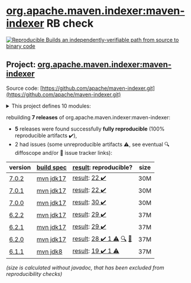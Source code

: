 [org.apache.maven.indexer:maven-indexer](https://central.sonatype.com/artifact/org.apache.maven.indexer/maven-indexer/7.0.2/versions) RB check
=======

[![Reproducible Builds](https://reproducible-builds.org/images/logos/rb.svg) an independently-verifiable path from source to binary code](https://reproducible-builds.org/)

## Project: [org.apache.maven.indexer:maven-indexer](https://central.sonatype.com/artifact/org.apache.maven.indexer/maven-indexer/7.0.2/versions)

Source code: [https://github.com/apache/maven-indexer.git](https://github.com/apache/maven-indexer.git)

<details><summary>This project defines 10 modules:</summary>

* [org.apache.maven.indexer:indexer-cli](https://central.sonatype.com/artifact/org.apache.maven.indexer/indexer-cli/7.0.2)
* [org.apache.maven.indexer:indexer-core](https://central.sonatype.com/artifact/org.apache.maven.indexer/indexer-core/7.0.2)
* [org.apache.maven.indexer:indexer-examples-basic](https://central.sonatype.com/artifact/org.apache.maven.indexer/indexer-examples-basic/7.0.2)
* [org.apache.maven.indexer:indexer-examples-spring](https://central.sonatype.com/artifact/org.apache.maven.indexer/indexer-examples-spring/7.0.2)
* [org.apache.maven.indexer:indexer-reader](https://central.sonatype.com/artifact/org.apache.maven.indexer/indexer-reader/7.0.2)
* [org.apache.maven.indexer:maven-indexer](https://central.sonatype.com/artifact/org.apache.maven.indexer/maven-indexer/7.0.2)
* [org.apache.maven.indexer:maven-indexer-examples](https://central.sonatype.com/artifact/org.apache.maven.indexer/maven-indexer-examples/7.0.2)
* [org.apache.maven.indexer:search-api](https://central.sonatype.com/artifact/org.apache.maven.indexer/search-api/7.0.2)
* [org.apache.maven.indexer:search-backend-indexer](https://central.sonatype.com/artifact/org.apache.maven.indexer/search-backend-indexer/7.0.2)
* [org.apache.maven.indexer:search-backend-smo](https://central.sonatype.com/artifact/org.apache.maven.indexer/search-backend-smo/7.0.2)
</details>

rebuilding **7 releases** of org.apache.maven.indexer:maven-indexer:
- **5** releases were found successfully **fully reproducible** (100% reproducible artifacts :heavy_check_mark:),
- 2 had issues (some unreproducible artifacts :warning:, see eventual :mag: diffoscope and/or :memo: issue tracker links):

| version | [build spec](/BUILDSPEC.md) | [result](https://reproducible-builds.org/docs/jvm/): reproducible? | size |
| -- | --------- | ------ | -- |
| [7.0.2](https://central.sonatype.com/artifact/org.apache.maven.indexer/maven-indexer/7.0.2/pom) | [mvn jdk17](maven-indexer-7.0.2.buildspec) | [result](maven-indexer-7.0.2.buildinfo): [22 :heavy_check_mark: ](maven-indexer-7.0.2.buildcompare) | 30M |
| [7.0.1](https://central.sonatype.com/artifact/org.apache.maven.indexer/maven-indexer/7.0.1/pom) | [mvn jdk17](maven-indexer-7.0.1.buildspec) | [result](maven-indexer-7.0.1.buildinfo): [22 :heavy_check_mark: ](maven-indexer-7.0.1.buildcompare) | 30M |
| [7.0.0](https://central.sonatype.com/artifact/org.apache.maven.indexer/maven-indexer/7.0.0/pom) | [mvn jdk17](maven-indexer-7.0.0.buildspec) | [result](maven-indexer-7.0.0.buildinfo): [30 :heavy_check_mark: ](maven-indexer-7.0.0.buildcompare) | 30M |
| [6.2.2](https://central.sonatype.com/artifact/org.apache.maven.indexer/maven-indexer/6.2.2/pom) | [mvn jdk17](maven-indexer-6.2.2.buildspec) | [result](maven-indexer-6.2.2.buildinfo): [29 :heavy_check_mark: ](maven-indexer-6.2.2.buildcompare) | 37M |
| [6.2.1](https://central.sonatype.com/artifact/org.apache.maven.indexer/maven-indexer/6.2.1/pom) | [mvn jdk17](maven-indexer-6.2.1.buildspec) | [result](maven-indexer-6.2.1.buildinfo): [29 :heavy_check_mark: ](maven-indexer-6.2.1.buildcompare) | 37M |
| [6.2.0](https://central.sonatype.com/artifact/org.apache.maven.indexer/maven-indexer/6.2.0/pom) | [mvn jdk17](maven-indexer-6.2.0.buildspec) | [result](maven-indexer-6.2.0.buildinfo): [28 :heavy_check_mark:  1 :warning:](maven-indexer-6.2.0.buildcompare) [:mag:](maven-indexer-6.2.0.diffoscope) [:memo:](https://issues.apache.org/jira/browse/MINDEXER-156) | 37M |
| [6.1.1](https://central.sonatype.com/artifact/org.apache.maven.indexer/maven-indexer/6.1.1/pom) | [mvn jdk8](maven-indexer-6.1.1.buildspec) | [result](maven-indexer-6.1.1.buildinfo): [19 :heavy_check_mark:  1 :warning:](maven-indexer-6.1.1.buildcompare) | 37M |

<i>(size is calculated without javadoc, that has been excluded from reproducibility checks)</i>
